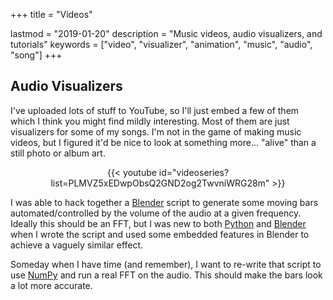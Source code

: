 +++
title = "Videos"

lastmod = "2019-01-20"
description = "Music videos, audio visualizers, and tutorials"
keywords = ["video", "visualizer", "animation", "music", "audio", "song"]
+++

## Audio Visualizers

I've uploaded lots of stuff to YouTube, so I'll just embed a few of them which
I think you might find mildly interesting. Most of them are just visualizers for
some of my songs. I'm not in the game of making music videos, but I figured it'd
be nice to look at something more... "alive" than a still photo or album art.

<center>
{{< youtube id="videoseries?list=PLMVZ5xEDwpObsQ2GND2og2TwvniWRG28m" >}}
</center>


I was able to hack together a [Blender](//www.blender.org/) script to
generate some moving bars  automated/controlled by the volume of the audio at
a given frequency. Ideally this should be an FFT, but I was new to both
[Python](//www.python.org/) and [Blender](//www.blender.org/)
when I wrote the script and used some embedded features in Blender to achieve
a vaguely similar effect.

Someday when I have time (and remember), I want to
re-write that script to use [NumPy](//www.numpy.org/) and run a real FFT
on the audio. This should make the bars look a lot more accurate.
